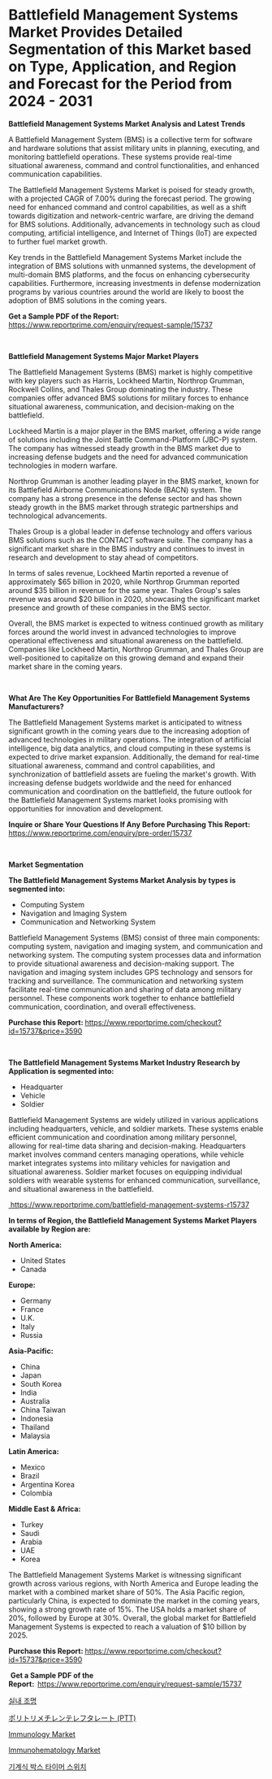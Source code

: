 <p><h1>Battlefield Management Systems Market Provides Detailed Segmentation of this Market based on Type, Application, and Region and Forecast for the Period from 2024 - 2031</h1></p><p><strong>Battlefield Management Systems Market Analysis and Latest Trends</strong></p>
<p><p>A Battlefield Management System (BMS) is a collective term for software and hardware solutions that assist military units in planning, executing, and monitoring battlefield operations. These systems provide real-time situational awareness, command and control functionalities, and enhanced communication capabilities.</p><p>The Battlefield Management Systems Market is poised for steady growth, with a projected CAGR of 7.00% during the forecast period. The growing need for enhanced command and control capabilities, as well as a shift towards digitization and network-centric warfare, are driving the demand for BMS solutions. Additionally, advancements in technology such as cloud computing, artificial intelligence, and Internet of Things (IoT) are expected to further fuel market growth.</p><p>Key trends in the Battlefield Management Systems Market include the integration of BMS solutions with unmanned systems, the development of multi-domain BMS platforms, and the focus on enhancing cybersecurity capabilities. Furthermore, increasing investments in defense modernization programs by various countries around the world are likely to boost the adoption of BMS solutions in the coming years.</p></p>
<p><strong>Get a Sample PDF of the Report:&nbsp;</strong> <a href="https://www.reportprime.com/enquiry/request-sample/15737">https://www.reportprime.com/enquiry/request-sample/15737</a></p>
<p>&nbsp;</p>
<p><strong>Battlefield Management Systems Major Market Players</strong></p>
<p><p>The Battlefield Management Systems (BMS) market is highly competitive with key players such as Harris, Lockheed Martin, Northrop Grumman, Rockwell Collins, and Thales Group dominating the industry. These companies offer advanced BMS solutions for military forces to enhance situational awareness, communication, and decision-making on the battlefield.</p><p>Lockheed Martin is a major player in the BMS market, offering a wide range of solutions including the Joint Battle Command-Platform (JBC-P) system. The company has witnessed steady growth in the BMS market due to increasing defense budgets and the need for advanced communication technologies in modern warfare.</p><p>Northrop Grumman is another leading player in the BMS market, known for its Battlefield Airborne Communications Node (BACN) system. The company has a strong presence in the defense sector and has shown steady growth in the BMS market through strategic partnerships and technological advancements.</p><p>Thales Group is a global leader in defense technology and offers various BMS solutions such as the CONTACT software suite. The company has a significant market share in the BMS industry and continues to invest in research and development to stay ahead of competitors.</p><p>In terms of sales revenue, Lockheed Martin reported a revenue of approximately $65 billion in 2020, while Northrop Grumman reported around $35 billion in revenue for the same year. Thales Group's sales revenue was around $20 billion in 2020, showcasing the significant market presence and growth of these companies in the BMS sector.</p><p>Overall, the BMS market is expected to witness continued growth as military forces around the world invest in advanced technologies to improve operational effectiveness and situational awareness on the battlefield. Companies like Lockheed Martin, Northrop Grumman, and Thales Group are well-positioned to capitalize on this growing demand and expand their market share in the coming years.</p></p>
<p>&nbsp;</p>
<p><strong>What Are The Key Opportunities For Battlefield Management Systems Manufacturers?</strong></p>
<p><p>The Battlefield Management Systems market is anticipated to witness significant growth in the coming years due to the increasing adoption of advanced technologies in military operations. The integration of artificial intelligence, big data analytics, and cloud computing in these systems is expected to drive market expansion. Additionally, the demand for real-time situational awareness, command and control capabilities, and synchronization of battlefield assets are fueling the market's growth. With increasing defense budgets worldwide and the need for enhanced communication and coordination on the battlefield, the future outlook for the Battlefield Management Systems market looks promising with opportunities for innovation and development.</p></p>
<p><strong>Inquire or Share Your Questions If Any Before Purchasing This Report:</strong> <a href="https://www.reportprime.com/enquiry/pre-order/15737">https://www.reportprime.com/enquiry/pre-order/15737</a></p>
<p>&nbsp;</p>
<p><strong>Market Segmentation</strong></p>
<p><strong>The Battlefield Management Systems Market Analysis by types is segmented into:</strong></p>
<p><ul><li>Computing System</li><li>Navigation and Imaging System</li><li>Communication and Networking System</li></ul></p>
<p><p>Battlefield Management Systems (BMS) consist of three main components: computing system, navigation and imaging system, and communication and networking system. The computing system processes data and information to provide situational awareness and decision-making support. The navigation and imaging system includes GPS technology and sensors for tracking and surveillance. The communication and networking system facilitate real-time communication and sharing of data among military personnel. These components work together to enhance battlefield communication, coordination, and overall effectiveness.</p></p>
<p><strong>Purchase this Report:&nbsp;</strong><a href="https://www.reportprime.com/checkout?id=15737&price=3590">https://www.reportprime.com/checkout?id=15737&price=3590</a></p>
<p>&nbsp;</p>
<p><strong>The Battlefield Management Systems Market Industry Research by Application is segmented into:</strong></p>
<p><ul><li>Headquarter</li><li>Vehicle</li><li>Soldier</li></ul></p>
<p><p>Battlefield Management Systems are widely utilized in various applications including headquarters, vehicle, and soldier markets. These systems enable efficient communication and coordination among military personnel, allowing for real-time data sharing and decision-making. Headquarters market involves command centers managing operations, while vehicle market integrates systems into military vehicles for navigation and situational awareness. Soldier market focuses on equipping individual soldiers with wearable systems for enhanced communication, surveillance, and situational awareness in the battlefield.</p></p>
<p><a href="https://www.reportprime.com/battlefield-management-systems-r15737">&nbsp;https://www.reportprime.com/battlefield-management-systems-r15737</a></p>
<p><strong>In terms of Region, the Battlefield Management Systems Market Players available by Region are:</strong></p>
<p>
    <p> <strong> North America: </strong>
        <ul>
            <li>United States</li>
            <li>Canada</li>
        </ul>
        </p> 
    <p> <strong> Europe: </strong>
        <ul>
            <li>Germany</li>
            <li>France</li>
            <li>U.K.</li>
            <li>Italy</li>
            <li>Russia</li>
        </ul>
        </p> 
    <p> <strong> Asia-Pacific: </strong>
        <ul>
            <li>China</li>
            <li>Japan</li>
            <li>South Korea</li>
            <li>India</li>
            <li>Australia</li>
            <li>China Taiwan</li>
            <li>Indonesia</li>
            <li>Thailand</li>
            <li>Malaysia</li>
        </ul>
        </p> 
    <p> <strong> Latin America: </strong>
        <ul>
            <li>Mexico</li>
            <li>Brazil</li>
            <li>Argentina Korea</li>
            <li>Colombia</li>
        </ul>
        </p> 
    <p> <strong> Middle East & Africa: </strong>
        <ul>
            <li>Turkey</li>
            <li>Saudi</li>
            <li>Arabia</li>
            <li>UAE</li>
            <li>Korea</li>
        </ul>
    </p>
    </p>
<p><p>The Battlefield Management Systems Market is witnessing significant growth across various regions, with North America and Europe leading the market with a combined market share of 50%. The Asia Pacific region, particularly China, is expected to dominate the market in the coming years, showing a strong growth rate of 15%. The USA holds a market share of 20%, followed by Europe at 30%. Overall, the global market for Battlefield Management Systems is expected to reach a valuation of $10 billion by 2025.</p></p>
<p><strong>Purchase this Report: </strong><a href="https://www.reportprime.com/checkout?id=15737&price=3590">https://www.reportprime.com/checkout?id=15737&price=3590</a></p>
<p>&nbsp;<strong>Get a Sample PDF of the Report:&nbsp;&nbsp;</strong><a href="https://www.reportprime.com/enquiry/request-sample/15737">https://www.reportprime.com/enquiry/request-sample/15737</a></p>
<p><strong></strong></p>
<p><p><a href="https://github.com/JosefaRice/Market-Research-Report-List-1/blob/main/5858632123207.md">실내 조명</a></p><p><a href="https://github.com/NikitaBruen/Market-Research-Report-List-2/blob/main/8864937121963.md">ポリトリメチレンテレフタレート (PTT)</a></p><p><a href="https://github.com/DeonteStanton2023/Market-Research-Report-List-2/blob/main/immunology-market.md">Immunology Market</a></p><p><a href="https://github.com/Glendatilghmankmgz0rbhwpy/Market-Research-Report-List-3/blob/main/immunohematology-market.md">Immunohematology Market</a></p><p><a href="https://github.com/fernandotryO5lson96765/Market-Research-Report-List-2/blob/main/3168084123206.md">기계식 박스 타이머 스위치</a></p></p>